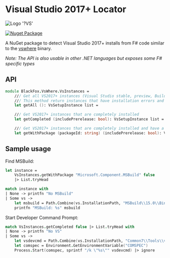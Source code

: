 # Visual Studio 2017+ Locator

![Logo '?VS'](https://raw.githubusercontent.com/vbfox/FoxSharp/master/src/BlackFox.VsWhere/Icon.png)

[![Nuget Package](https://img.shields.io/nuget/v/BlackFox.VsWhere.svg)](https://www.nuget.org/packages/BlackFox.VsWhere)

A NuGet package to detect Visual Studio 2017+ installs from F# code similar to the
[vswhere](https://github.com/Microsoft/vswhere) binary.

*Note: The API is also usable in other .NET languages but exposes some F# specific types*

## API

```fsharp
module BlackFox.VsWhere.VsInstances =
    /// Get all VS2017+ instances (Visual Studio stable, preview, Build tools, ...)
    /// This method return instances that have installation errors and pre-releases.
    let getAll (): VsSetupInstance list =

    /// Get VS2017+ instances that are completely installed
    let getCompleted (includePrerelease: bool): VsSetupInstance list =

    /// Get VS2017+ instances that are completely installed and have a specific package ID installed
    let getWithPackage (packageId: string) (includePrerelease: bool): VsSetupInstance list =

```

## Sample usage

Find MSBuild:

```fsharp
let instance =
    VsInstances.getWithPackage "Microsoft.Component.MSBuild" false
    |> List.tryHead

match instance with
| None -> printfn "No MSBuild"
| Some vs ->
    let msbuild = Path.Combine(vs.InstallationPath, "MSBuild\\15.0\\Bin\\MSBuild.exe")
    printfn "MSBuild: %s" msbuild
```

Start Developer Command Prompt:

```fsharp
match VsInstances.getCompleted false |> List.tryHead with
| None -> printfn "No VS"
| Some vs ->
    let vsdevcmd = Path.Combine(vs.InstallationPath, "Common7\\Tools\\vsdevcmd.bat")
    let comspec = Environment.GetEnvironmentVariable("COMSPEC")
    Process.Start(comspec, sprintf "/k \"%s\"" vsdevcmd) |> ignore
```
